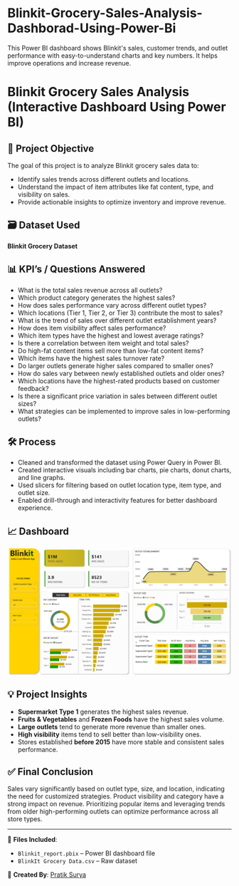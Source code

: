 # Blinkit-Grocery-Sales-Analysis-Dashborad-Using-Power-Bi
This Power BI dashboard shows Blinkit's sales, customer trends, and outlet performance with easy-to-understand charts and key numbers. It helps improve operations and increase revenue.
# Blinkit Grocery Sales Analysis (Interactive Dashboard Using Power BI)

## 📌 Project Objective
The goal of this project is to analyze Blinkit grocery sales data to:
- Identify sales trends across different outlets and locations.
- Understand the impact of item attributes like fat content, type, and visibility on sales.
- Provide actionable insights to optimize inventory and improve revenue.

## 🗃️ Dataset Used
**Blinkit Grocery Dataset**

## 📊 KPI’s / Questions Answered
- What is the total sales revenue across all outlets?
- Which product category generates the highest sales?
- How does sales performance vary across different outlet types?
- Which locations (Tier 1, Tier 2, or Tier 3) contribute the most to sales?
- What is the trend of sales over different outlet establishment years?
- How does item visibility affect sales performance?
- Which item types have the highest and lowest average ratings?
- Is there a correlation between item weight and total sales?
- Do high-fat content items sell more than low-fat content items?
- Which items have the highest sales turnover rate?
- Do larger outlets generate higher sales compared to smaller ones?
- How do sales vary between newly established outlets and older ones?
- Which locations have the highest-rated products based on customer feedback?
- Is there a significant price variation in sales between different outlet sizes?
- What strategies can be implemented to improve sales in low-performing outlets?

## 🛠️ Process
- Cleaned and transformed the dataset using Power Query in Power BI.
- Created interactive visuals including bar charts, pie charts, donut charts, and line graphs.
- Used slicers for filtering based on outlet location type, item type, and outlet size.
- Enabled drill-through and interactivity features for better dashboard experience.

## 📈 Dashboard
![Blinkit Dashboard](https://github.com/Pratiksurya28/Blinkit-Grocery-Sales-Analysis-Dashborad-Using-Power-Bi/blob/main/Screenshot%202025-04-21%20152652.png)

## 💡 Project Insights
- **Supermarket Type 1** generates the highest sales revenue.
- **Fruits & Vegetables** and **Frozen Foods** have the highest sales volume.
- **Large outlets** tend to generate more revenue than smaller ones.
- **High visibility** items tend to sell better than low-visibility ones.
- Stores established **before 2015** have more stable and consistent sales performance.

## ✅ Final Conclusion
Sales vary significantly based on outlet type, size, and location, indicating the need for customized strategies. Product visibility and category have a strong impact on revenue. Prioritizing popular items and leveraging trends from older high-performing outlets can optimize performance across all store types.

---

📁 **Files Included**:
- `Blinkit_report.pbix` – Power BI dashboard file
- `BlinkIt Grocery Data.csv` – Raw dataset

📎 **Created By**: [Pratik Surya](https://github.com/Pratiksurya28)

